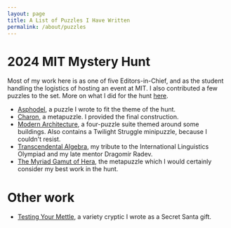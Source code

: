 ```yaml
---
layout: page
title: A List of Puzzles I Have Written
permalink: /about/puzzles
---
```


# 2024 MIT Mystery Hunt

Most of my work here is as one of five Editors-in-Chief, and as the student handling the logistics of hosting an event at MIT. I also contributed a few puzzles to the set. More on what I did for the hunt [here](https://bzollern.github.io/2024/06/11/2024-Mystery-Hunt.html).

-   [Asphodel](https://puzzles.mit.edu/2024/mythstoryhunt.world/puzzles/asphodel), a puzzle I wrote to fit the theme of the hunt.
-   [Charon](https://puzzles.mit.edu/2024/mythstoryhunt.world/puzzles/charon), a metapuzzle. I provided the final construction.
-   [Modern Architecture](https://puzzles.mit.edu/2024/mythstoryhunt.world/puzzles/modern-architecture), a four-puzzle suite themed around some buildings. Also contains a Twilight Struggle minipuzzle, because I couldn't resist.
-   [Transcendental Algebra](https://puzzles.mit.edu/2024/mythstoryhunt.world/puzzles/transcendental-algebra), my tribute to the International Linguistics Olympiad and my late mentor Dragomir Radev.
-   [The Myriad Gamut of Hera](https://puzzles.mit.edu/2024/mythstoryhunt.world/puzzles/the-myriad-gamut-of-hera), the metapuzzle which I would certainly consider my best work in the hunt.

# Other work

-   [Testing Your Mettle](https://docs.google.com/spreadsheets/d/1JrOxSRLd-MtCVB15QagYHhm537XaquSGefztMWlYs4s/edit), a variety cryptic I wrote as a Secret Santa gift.
